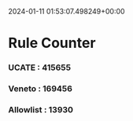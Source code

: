 2024-01-11 01:53:07.498249+00:00
# Rule Counter 
 ### UCATE : 415655

 ### Veneto : 169456

 ### Allowlist : 13930